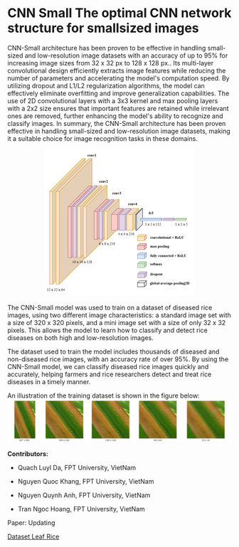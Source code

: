 # CNN Small The optimal CNN network structure for smallsized images

CNN-Small architecture has been proven to be effective in handling small-sized and low-resolution image datasets with an accuracy of up to 95% for increasing image sizes from 32 x 32 px to 128 x 128 px.. Its multi-layer convolutional design efficiently extracts image features while reducing the number of parameters and accelerating the model's computation speed. By utilizing dropout and L1/L2 regularization algorithms, the model can effectively eliminate overfitting and improve generalization capabilities. The use of 2D convolutional layers with a 3x3 kernel and max pooling layers with a 2x2 size ensures that important features are retained while irrelevant ones are removed, further enhancing the model's ability to recognize and classify images. In summary, the CNN-Small architecture has been proven effective in handling small-sized and low-resolution image datasets, making it a suitable choice for image recognition tasks in these domains.

<div align="center">

![CNN Struture](https://github.com/EnalisUs/CNN-Small/blob/main/illustration_structure.png)

</div>

The CNN-Small model was used to train on a dataset of diseased rice images, using two different image characteristics: a standard image set with a size of 320 x 320 pixels, and a mini image set with a size of only 32 x 32 pixels. This allows the model to learn how to classify and detect rice diseases on both high and low-resolution images.

 The dataset used to train the model includes thousands of diseased and non-diseased rice images, with an accuracy rate of over 95%. By using the CNN-Small model, we can classify diseased rice images quickly and accurately, helping farmers and rice researchers detect and treat rice diseases in a timely manner.

 An illustration of the training dataset is shown in the figure below:
 ![Sample images in dataset](https://github.com/EnalisUs/CNN-Small/blob/main/sample_dataset_images.png)
 
**Contributors:**
 * Quach Luyl Da, FPT University, VietNam
 
 * Nguyen Quoc Khang, FPT University, VietNam
 
 * Nguyen Quynh Anh, FPT University, VietNam
 
 * Tran Ngoc Hoang, FPT University, VietNam 
 
Paper: Updating

[Dataset Leaf Rice](https://github.com/EnalisUs/Standard-Mini-Leaf-Rice-Diesease-Datasets)
